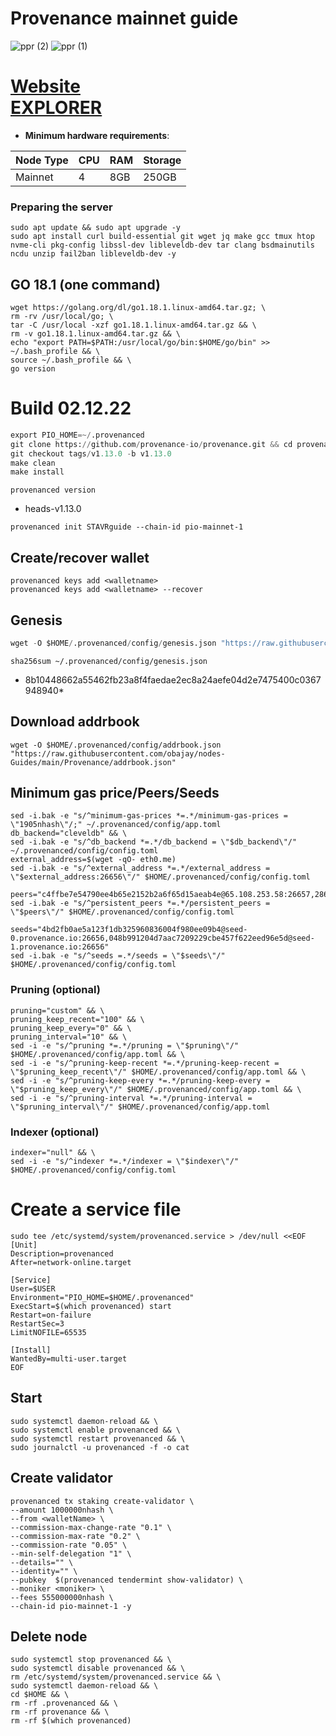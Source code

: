 # Provenance mainnet guide
![ppr (2)](https://user-images.githubusercontent.com/44331529/180606866-29524746-c733-43da-9af1-b6acf2a97eb3.png)
![ppr (1)](https://user-images.githubusercontent.com/44331529/180606868-07bdcdb1-ba8d-4b84-9cf0-23db6b13916c.png)


[Website](https://provenance.io/) \
[EXPLORER](https://www.mintscan.io/provenance/validators)
=
- **Minimum hardware requirements**:

| Node Type |CPU | RAM  | Storage  | 
|-----------|----|------|----------|
| Mainnet   |   4| 8GB  | 250GB    |

### Preparing the server

    sudo apt update && sudo apt upgrade -y
    sudo apt install curl build-essential git wget jq make gcc tmux htop nvme-cli pkg-config libssl-dev libleveldb-dev tar clang bsdmainutils ncdu unzip fail2ban libleveldb-dev -y


## GO 18.1 (one command)

    wget https://golang.org/dl/go1.18.1.linux-amd64.tar.gz; \
    rm -rv /usr/local/go; \
    tar -C /usr/local -xzf go1.18.1.linux-amd64.tar.gz && \
    rm -v go1.18.1.linux-amd64.tar.gz && \
    echo "export PATH=$PATH:/usr/local/go/bin:$HOME/go/bin" >> ~/.bash_profile && \
    source ~/.bash_profile && \
    go version

# Build 02.12.22
```python
export PIO_HOME=~/.provenanced
git clone https://github.com/provenance-io/provenance.git && cd provenance
git checkout tags/v1.13.0 -b v1.13.0
make clean
make install
```

`provenanced version`
- heads-v1.13.0

```    
provenanced init STAVRguide --chain-id pio-mainnet-1
```

## Create/recover wallet

    provenanced keys add <walletname>
    provenanced keys add <walletname> --recover

## Genesis
```python
wget -O $HOME/.provenanced/config/genesis.json "https://raw.githubusercontent.com/provenance-io/mainnet/main/pio-mainnet-1/genesis.json"
```
`sha256sum ~/.provenanced/config/genesis.json`
+ 8b10448662a55462fb23a8f4faedae2ec8a24aefe04d2e7475400c0367948940*


## Download addrbook

    wget -O $HOME/.provenanced/config/addrbook.json "https://raw.githubusercontent.com/obajay/nodes-Guides/main/Provenance/addrbook.json"


## Minimum gas price/Peers/Seeds

    sed -i.bak -e "s/^minimum-gas-prices *=.*/minimum-gas-prices = \"1905nhash\"/;" ~/.provenanced/config/app.toml
    db_backend="cleveldb" && \
    sed -i.bak -e "s/^db_backend *=.*/db_backend = \"$db_backend\"/" ~/.provenanced/config/config.toml
    external_address=$(wget -qO- eth0.me)
    sed -i.bak -e "s/^external_address *=.*/external_address = \"$external_address:26656\"/" $HOME/.provenanced/config/config.toml

    peers="c4ffbe7e54790ee4b65e2152b2a6f65d15aeab4e@65.108.253.58:26657,286868295b6c56257332a8aca922f898353d2575@154.53.40.114:56651,de4e97e82e5fc567e55326383d46c72ae0ad7741@65.108.12.222:26757,358c97bb55717228f585491ef4c76d563183c583@194.163.165.174:26656,feb3bdc1c6f5ec32961c8051d9afec6984a59483@51.195.176.98:26658,666fca6c8f62f28fb4ab294589ce5d62b5823c91@161.97.115.247:26657"
    sed -i.bak -e "s/^persistent_peers *=.*/persistent_peers = \"$peers\"/" $HOME/.provenanced/config/config.toml

    seeds="4bd2fb0ae5a123f1db325960836004f980ee09b4@seed-0.provenance.io:26656,048b991204d7aac7209229cbe457f622eed96e5d@seed-1.provenance.io:26656"
    sed -i.bak -e "s/^seeds =.*/seeds = \"$seeds\"/" $HOME/.provenanced/config/config.toml

### Pruning (optional)

    pruning="custom" && \
    pruning_keep_recent="100" && \
    pruning_keep_every="0" && \
    pruning_interval="10" && \
    sed -i -e "s/^pruning *=.*/pruning = \"$pruning\"/" $HOME/.provenanced/config/app.toml && \
    sed -i -e "s/^pruning-keep-recent *=.*/pruning-keep-recent = \"$pruning_keep_recent\"/" $HOME/.provenanced/config/app.toml && \
    sed -i -e "s/^pruning-keep-every *=.*/pruning-keep-every = \"$pruning_keep_every\"/" $HOME/.provenanced/config/app.toml && \
    sed -i -e "s/^pruning-interval *=.*/pruning-interval = \"$pruning_interval\"/" $HOME/.provenanced/config/app.toml

### Indexer (optional)

    indexer="null" && \
    sed -i -e "s/^indexer *=.*/indexer = \"$indexer\"/" $HOME/.provenanced/config/config.toml

# Create a service file
    sudo tee /etc/systemd/system/provenanced.service > /dev/null <<EOF
    [Unit]
    Description=provenanced
    After=network-online.target

    [Service]
    User=$USER
    Environment="PIO_HOME=$HOME/.provenanced"
    ExecStart=$(which provenanced) start
    Restart=on-failure
    RestartSec=3
    LimitNOFILE=65535

    [Install]
    WantedBy=multi-user.target
    EOF

## Start

    sudo systemctl daemon-reload && \ 
    sudo systemctl enable provenanced && \
    sudo systemctl restart provenanced && \
    sudo journalctl -u provenanced -f -o cat

## Create validator


    provenanced tx staking create-validator \
    --amount 1000000nhash \
    --from <walletName> \
    --commission-max-change-rate "0.1" \
    --commission-max-rate "0.2" \
    --commission-rate "0.05" \
    --min-self-delegation "1" \
    --details="" \
    --identity="" \
    --pubkey  $(provenanced tendermint show-validator) \
    --moniker <moniker> \
    --fees 555000000nhash \
    --chain-id pio-mainnet-1 -y


## Delete node
    sudo systemctl stop provenanced && \
    sudo systemctl disable provenanced && \
    rm /etc/systemd/system/provenanced.service && \
    sudo systemctl daemon-reload && \
    cd $HOME && \
    rm -rf .provenanced && \
    rm -rf provenance && \
    rm -rf $(which provenanced)


